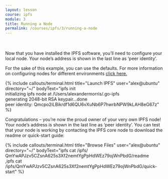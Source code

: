 ```yaml
---
layout: lesson
course: ipfs
module: 3
title: Running a Node
permalink: /courses/ipfs/3/running-a-node
---
```

<br>
<br>
<span class="openingParagraph">
Now that you have installed the IPFS software, you’ll need to configure your local node. Your node’s address is shown in the last line as ‘peer identity’.</span>

<span>For the sake of this example, you can use the defaults. For more information on configuring nodes for different environments <a href="https://docs.ipfs.io/guides/examples/config/" rel="noopener noreferrer" target="_blank">click here.</a></span>

{% include callouts/terminal.html
    title="Launch IPFS"
    user="alex@ubuntu"
    directory="~/"
    bodyText="ipfs init<br>initializing ipfs node at /Users/alexandermorris/.go-ipfs <br>generating 2048-bit RSA keypair...done<br>peer identity: Qmcpo2iLBikrdf1d6QU6vXuNb6P7hwrbNPW9kLAH8eG67z"
%}   

Congratulations – you’re now the proud owner of your very own IPFS node! Your node’s address is shown in the last line as ‘peer identity’. You can test that your node is working by contacting the IPFS core node to download the readme or quick-start guide:

{% include callouts/terminal.html
    title="Browse Files"
    user="alex@ubuntu"
    directory="~/"
    bodyText="ipfs cat /ipfs/ <br>QmYwAPJzv5CZsnA625s3Xf2nemtYgPpHdWEz79ojWnPbdG/readme<br>,ipfs cat /ipfs/QmYwAPJzv5CZsnA625s3Xf2nemtYgPpHdWEz79ojWnPbdG/quick-start"
%}   
